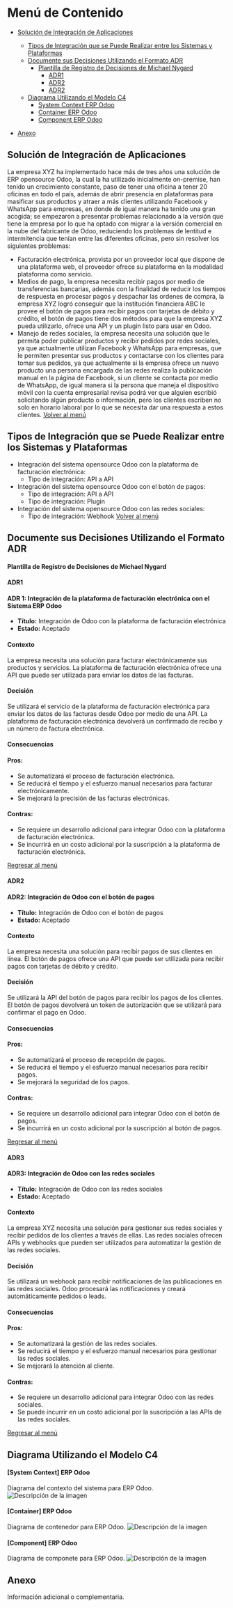 # Menú de Contenido
- [Solución de Integración de Aplicaciones](#solución-de-integración-de-aplicaciones)
  - [Tipos de Integración que se Puede Realizar entre los Sistemas y Plataformas](#tipos-de-integración-que-se-puede-realizar-entre-los-sistemas-y-plataformas)
  - [Documente sus Decisiones Utilizando el Formato ADR](#documente-sus-decisiones-utilizando-el-formato-adr)
    - [Plantilla de Registro de Decisiones de Michael Nygard](#plantilla-de-registro-de-decisiones-de-michael-nygard)
        - [ADR1](#adr1)
        - [ADR2](#adr2)
        - [ADR2](#adr3)
  - [Diagrama Utilizando el Modelo C4](#diagrama-utilizando-el-modelo-c4)
    - [System Context ERP Odoo](#system-context-erp-odoo)
    - [Container ERP Odoo](#container-erp-odoo)
    - [Component ERP Odoo](#component-erp-odoo)
    
- [Anexo](#anexo)

## Solución de Integración de Aplicaciones
La empresa XYZ ha implementado hace más de tres años una solución de ERP opensource Odoo, la cual la ha utilizado inicialmente on-premise, han tenido un crecimiento constante, paso de tener una oficina a tener 20 oficinas en todo el país, además de abrir presencia en plataformas para masificar sus productos y atraer a más clientes utilizando Facebook y WhatsApp para empresas, en donde de igual manera ha tenido una gran acogida; se empezaron a presentar problemas relacionado a la versión que tiene la empresa por lo que ha optado con migrar a la versión comercial en la nube del fabricante de Odoo, reduciendo los problemas de lentitud e intermitencia que tenían entre las diferentes oficinas, pero sin resolver los siguientes problemas:
- Facturación electrónica, provista por un proveedor local que dispone de una plataforma web, el proveedor ofrece su plataforma en la modalidad plataforma como servicio.
- Medios de pago, la empresa necesita recibir pagos por medio de transferencias bancarias, además con la finalidad de reducir los tiempos de respuesta en procesar pagos y despachar las ordenes de compra, la empresa XYZ logró conseguir que la institución financiera ABC le provee el botón de pagos para recibir pagos con tarjetas de débito y crédito, el botón de pagos tiene dos métodos para que la empresa XYZ pueda utilizarlo, ofrece una API y un plugin listo para usar en Odoo.
- Manejo de redes sociales, la empresa necesita una solución que le permita poder publicar productos y recibir pedidos por redes sociales, ya que actualmente utilizan Facebook y WhatsApp para empresas, que le permiten presentar sus productos y contactarse con los clientes para tomar sus pedidos, ya que actualmente si la empresa ofrece un nuevo producto una persona encargada de las redes realiza la publicación manual en la página de Facebook, si un cliente se contacta por medio de WhatsApp, de igual manera si la persona que maneja el dispositivo móvil con la cuenta empresarial revisa podrá ver que alguien escribió solicitando algún producto  o información, pero los clientes escriben no solo en horario laboral por lo que se necesita dar una respuesta a estos clientes.
[Volver al menú](#menú-de-contenido)

## Tipos de Integración que se Puede Realizar entre los Sistemas y Plataformas

- Integración del sistema opensource Odoo con la plataforma de facturación electrónica:
  - Tipo de integración: API a API
- Integración del sistema opensource Odoo con el botón de pagos:
  - Tipo de integración: API a API
  - Tipo de integración: Plugin
- Integración del sistema opensource Odoo con las redes sociales:
  - Tipo de integración: Webhook
[Volver al menú](#menú-de-contenido)

## Documente sus Decisiones Utilizando el Formato ADR
#### Plantilla de Registro de Decisiones de Michael Nygard
#### ADR1
#### ADR 1: Integración de la plataforma de facturación electrónica con el Sistema ERP Odoo

- **Título:** Integración de Odoo con la plataforma de facturación electrónica
- **Estado:** Aceptado

#### Contexto

La empresa necesita una solución para facturar electrónicamente sus productos y servicios. La plataforma de facturación electrónica ofrece una API que puede ser utilizada para enviar los datos de las facturas.

#### Decisión

Se utilizará el servicio de la plataforma de facturación electrónica para enviar los datos de las facturas desde Odoo por medio de una API. La plataforma de facturación electrónica devolverá un confirmado de recibo y un número de factura electrónica.

#### Consecuencias

#### Pros:

- Se automatizará el proceso de facturación electrónica.
- Se reducirá el tiempo y el esfuerzo manual necesarios para facturar electrónicamente.
- Se mejorará la precisión de las facturas electrónicas.

#### Contras:

- Se requiere un desarrollo adicional para integrar Odoo con la plataforma de facturación electrónica.
- Se incurrirá en un costo adicional por la suscripción a la plataforma de facturación electrónica.

[Regresar al menú](#menú-de-contenido)
#### ADR2
#### ADR2: Integración de Odoo con el botón de pagos

- **Título:** Integración de Odoo con el botón de pagos
- **Estado:** Aceptado

#### Contexto

La empresa necesita una solución para recibir pagos de sus clientes en línea. El botón de pagos ofrece una API que puede ser utilizada para recibir pagos con tarjetas de débito y crédito.

#### Decisión

Se utilizará la API del botón de pagos para recibir los pagos de los clientes. El botón de pagos devolverá un token de autorización que se utilizará para confirmar el pago en Odoo.

#### Consecuencias

#### Pros:

- Se automatizará el proceso de recepción de pagos.
- Se reducirá el tiempo y el esfuerzo manual necesarios para recibir pagos.
- Se mejorará la seguridad de los pagos.

#### Contras:

- Se requiere un desarrollo adicional para integrar Odoo con el botón de pagos.
- Se incurrirá en un costo adicional por la suscripción al botón de pagos.

[Regresar al menú](#menú-de-contenido)

#### ADR3
#### ADR3: Integración de Odoo con las redes sociales

- **Título:** Integración de Odoo con las redes sociales
- **Estado:** Aceptado

#### Contexto

La empresa XYZ necesita una solución para gestionar sus redes sociales y recibir pedidos de los clientes a través de ellas. Las redes sociales ofrecen APIs y webhooks que pueden ser utilizados para automatizar la gestión de las redes sociales.

#### Decisión

Se utilizará un webhook para recibir notificaciones de las publicaciones en las redes sociales. Odoo procesará las notificaciones y creará automáticamente pedidos o leads.

#### Consecuencias

#### Pros:

- Se automatizará la gestión de las redes sociales.
- Se reducirá el tiempo y el esfuerzo manual necesarios para gestionar las redes sociales.
- Se mejorará la atención al cliente.

#### Contras:

- Se requiere un desarrollo adicional para integrar Odoo con las redes sociales.
- Se puede incurrir en un costo adicional por la suscripción a las APIs de las redes sociales.

[Regresar al menú](#menú-de-contenido)



## Diagrama Utilizando el Modelo C4
#### [System Context] ERP Odoo
Diagrama del contexto del sistema para ERP Odoo.
![Descripción de la imagen](c4/structurizr-SystemContext-001.png)

#### [Container] ERP Odoo
Diagrama de contenedor para ERP Odoo.
![Descripción de la imagen](c4/structurizr-Container-001.png)

#### [Component] ERP Odoo
Diagrama de componete para ERP Odoo.
![Descripción de la imagen](c4/structurizr-Component-001.png)

## Anexo
Información adicional o complementaria.

